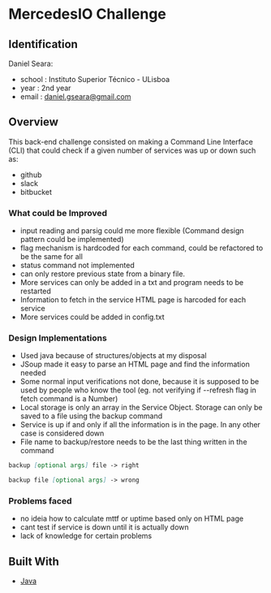 # MercedesIO Challenge

## Identification

Daniel Seara:

* school : Instituto Superior Técnico - ULisboa
* year : 2nd year
* email : daniel.gseara@gmail.com

## Overview

This back-end challenge consisted on making a Command Line Interface (CLI) that could check if a given number of services was up or down such as:

* github
* slack
* bitbucket

### What could be Improved

* input reading and parsig could me more flexible (Command design pattern could be implemented)
* flag mechanism is hardcoded for each command, could be refactored to be the same for all
* status command not implemented
* can only restore previous state from a binary file. 
* More services can only be added in a txt and program needs to be restarted
* Information to fetch in the service HTML page is harcoded for each service
* More services could be added in config.txt

### Design Implementations

* Used java because of structures/objects at my disposal
* JSoup made it easy to parse an HTML page and find the information needed
* Some normal input verifications not done, because it is supposed to be used by people who know the tool (eg. not verifying if --refresh flag in fetch command is a Number)
* Local storage is only an array in the Service Object. Storage can only be saved to a file using the backup command
* Service is up if and only if all the information is in the page. In any other case is considered down
* File name to backup/restore needs to be the last thing written in the command

``` markdown
backup [optional args] file -> right
```

``` markdown
backup file [optional args] -> wrong
```

### Problems faced

* no ideia how to calculate mttf or uptime based only on HTML page
* cant test if service is down until it is actually down
* lack of knowledge for certain problems

## Built With

* [Java](java-1.8.0_191)
